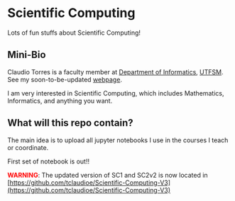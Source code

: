 # Scientific Computing
Lots of fun stuffs about Scientific Computing!

## Mini-Bio
Claudio Torres is a faculty member at [Department of Informatics](http://www.inf.utfsm.cl),
[UTFSM](http://www.usm.cl). See my soon-to-be-updated [webpage](https://www.inf.utfsm.cl/~ctorres).

I am very interested in Scientific Computing, which includes
Mathematics, Informatics, and anything you want.

## What will this repo contain? 
The main idea is to upload all jupyter notebooks
I use in the courses I teach or coordinate.

First set of notebook is out!!

<span style="color:red">**WARNING**</span>: The updated version of SC1 and SC2v2 is now located in [https://github.com/tclaudioe/Scientific-Computing-V3](https://github.com/tclaudioe/Scientific-Computing-V3)
